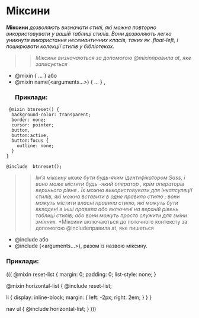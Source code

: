
# Міксини
**Міксини** *дозволяють визначати стилі, які можна повторно використовувати у вашій таблиці стилів. Вони дозволяють легко уникнути використання несемантичних класів, таких як .float-left, і поширювати колекції стилів у бібліотеках.*

>> *Міксини визначаються за допомогою @mixinправила at, яке записується*
+ @mixin <name> { ... } або 
+ @mixin name(<arguments...>) { ... } ,
  ### Приклади:

```
 @mixin btnreset() {
  background-color: transparent;
  border: none;
  cursor: pointer;
  button,
  button:active,
  button:focus {
    outline: none;
  }
} 
``` 
  ``@include  btnreset();``
 
>> *Ім’я міксину може бути будь-яким ідентифікатором Sass, і воно може містити будь -який оператор , крім операторів верхнього рівня . Їх можна використовувати для інкапсуляції стилів, які можна вставити в одне правило стилю ; вони можуть містити власні правила стилю, які можуть бути вкладені в інші правила або включені на верхній рівень таблиці стилів; або вони можуть просто служити для зміни змінних.*
>*Міксини включаються до поточного контексту за допомогою @includeправила at, яке
  >> пишеться
  + @include <name>або
  + @include <name>(<arguments...>), разом із назвою міксину.
> 
 ### Приклади:
(((
   @mixin reset-list {
  margin: 0;
  padding: 0;
  list-style: none;
}

@mixin horizontal-list {
  @include reset-list;

  li {
    display: inline-block;
    margin: {
      left: -2px;
      right: 2em;
    }
  }
}

nav ul {
  @include horizontal-list;
}
)))
